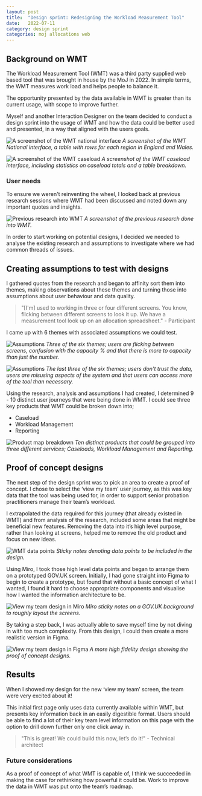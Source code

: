```yaml
---
layout: post
title:  "Design sprint: Redesigning the Workload Measurement Tool"
date:   2022-07-11
category: design sprint
categories: moj allocations web
---
```


## Background on WMT
The Workload Measurement Tool (WMT) was a third party supplied web based tool that was brought in house by the MoJ in 2022. In simple terms, the WMT measures work load and helps people to balance it.

The opportunity presented by the data available in WMT is greater than its current usage, with scope to improve further.

Myself and another Interaction Designer on the team decided to conduct a design sprint into the usage of WMT and how the data could be better used and presented, in a way that aligned with the users goals.

![A screenshot of the WMT national interface](/assets/images/wmt-design-sprint/WMT.png "A screenshot of the WMT national interface, a table with rows for each region in England and Wales")
*A screenshot of the WMT National interface, a table with rows for each region in England and Wales.*

![A screenshot of the WMT caseload](/assets/images/wmt-design-sprint/WMT_caseload.png "A screenshot of the WMT caseload interface, including statistics on caseload totals and a table breakdown")
*A screenshot of the WMT caseload interface, including statistics on caseload totals and a table breakdown.*

### User needs
To ensure we weren't reinventing the wheel, I looked back at previous research sessions where WMT had been discussed and noted down any important quotes and insights.

![Previous research into WMT](/assets/images/wmt-design-sprint/WMT_research.png "A screenshot of the previous research done into WMT")
*A screenshot of the previous research done into WMT.*

In order to start working on potential designs, I decided we needed to analyse the existing research and assumptions to investigate where we had common threads of issues.

## Creating assumptions to test with designs
I gathered quotes from the research and began to affinity sort them into themes, making observations about these themes and turning those into assumptions about user behaviour and data quality.

> "[I'm] used to working in three or four different screens. You know, flicking between different screens to look it up. We have a measurement tool look up on an allocation spreadsheet." - Participant

I came up with 6 themes with associated assumptions we could test.

![Assumptions](/assets/images/wmt-design-sprint/WMT_assumptions1.png "Three of the six themes; users are flicking between screens, confusion with the capacity % and that there is more to capacity than just the number")
*Three of the six themes; users are flicking between screens, confusion with the capacity % and that there is more to capacity than just the number.*

![Assumptions](/assets/images/wmt-design-sprint/WMT_assumptions2.png "The last three of the six themes; users don't trust the data, users are misusing aspects of the system and that users can access more of the tool than necessary")
*The last three of the six themes; users don't trust the data, users are misusing aspects of the system and that users can access more of the tool than necessary.*

Using the research, analysis and assumptions I had created, I determined 9 - 10 distinct user journeys that were being done in WMT. I could see three key products that WMT could be broken down into;
- Caseload
- Workload Management
- Reporting

![Product map breakdown](/assets/images/wmt-design-sprint/product_map.png "Ten distinct products that could be grouped into three different services; Caseloads, Workload Management and Reporting")
*Ten distinct products that could be grouped into three different services; Caseloads, Workload Management and Reporting.*

## Proof of concept designs
The next step of the design sprint was to pick an area to create a proof of concept. I chose to select the ‘view my team’ user journey, as this was key data that the tool was being used for, in order to support senior probation practitioners manage their team’s workload.

I extrapolated the data required for this journey (that already existed in WMT) and from analysis of the research, included some areas that might be beneficial new features.  Removing the data into it’s high level purpose, rather than looking at screens, helped me to remove the old product and focus on new ideas.

![WMT data points](/assets/images/wmt-design-sprint/WMT_data_points.png "Sticky notes denoting data points to be included in the design")
*Sticky notes denoting data points to be included in the design.*

Using Miro, I took those high level data points and began to arrange them on a prototyped GOV.UK screen. Initially, I had gone straight into Figma to begin to create a prototype, but found that without a basic concept of what I wanted, I found it hard to choose appropriate components and visualise how I wanted the information architecture to be.

![View my team design in Miro](/assets/images/wmt-design-sprint/miro_design.png "Miro sticky notes on a GOV.UK background to roughly layout the screens")
*Miro sticky notes on a GOV.UK background to roughly layout the screens.*

By taking a step back, I was actually able to save myself time by not diving in with too much complexity. From this design, I could then create a more realistic version in Figma.

![View my team design in Figma](/assets/images/wmt-design-sprint/view_my_team.png "A more high fidelity design showing the proof of concept designs")
*A more high fidelity design showing the proof of concept designs.*

## Results
When I showed my design for the new ‘view my team’ screen, the team were very excited about it!

This initial first page only uses data currently available within WMT, but presents key information back in an easily digestible format. Users should be able to find a lot of their key team level information on this page with the option to drill down further only one click away in.

> "This is great! We could build this now, let’s do it!" - Technical architect

### Future considerations
As a proof of concept of what WMT is capable of, I think we succeeded in making the case for rethinking how powerful it could be. Work to improve the data in WMT was put onto the team’s roadmap.
